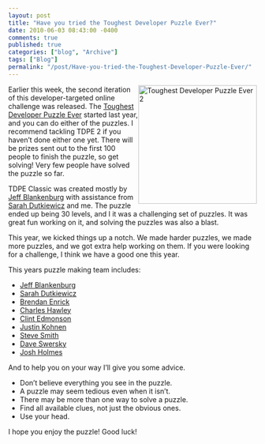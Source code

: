 ```yaml
---
layout: post
title: "Have you tried the Toughest Developer Puzzle Ever?"
date: 2010-06-03 08:43:00 -0400
comments: true
published: true
categories: ["blog", "Archive"]
tags: ["Blog"]
permalink: "/post/Have-you-tried-the-Toughest-Developer-Puzzle-Ever/"
---
```

<!-- more -->



<p><a href="http://toughestdeveloperpuzzleever.com/tdpe2/"><img style="border-bottom: 0px; border-left: 0px; display: inline; margin-left: 0px; border-top: 0px; margin-right: 0px; border-right: 0px" title="Toughest Developer Puzzle Ever 2" src="http://brendan.enrick.com/files/media/image/WindowsLiveWriter/HaveyoutriedtheToughestDeveloperPuzzleEv_7B00/2010_3.png" border="0" alt="Toughest Developer Puzzle Ever 2" width="240" height="240" align="right" /></a>Earlier this week, the second iteration of this developer-targeted online challenge was released. The <a href="http://www.toughestdeveloperpuzzleever.com/" target="_blank">Toughest Developer Puzzle Ever</a> started last year, and you can do either of the puzzles. I recommend tackling TDPE 2 if you haven&rsquo;t done either one yet. There will be prizes sent out to the first 100 people to finish the puzzle, so get solving! Very few people have solved the puzzle so far.</p>
<p>TDPE Classic was created mostly by <a href="http://jeffblankenburg.com/" target="_blank">Jeff Blankenburg</a> with assistance from <a href="http://codinggeekette.com/" target="_blank">Sarah Dutkiewicz</a> and me. The puzzle ended up being 30 levels, and I it was a challenging set of puzzles. It was great fun working on it, and solving the puzzles was also a blast.</p>
<p>This year, we kicked things up a notch. We made harder puzzles, we made more puzzles, and we got extra help working on them. If you were looking for a challenge, I think we have a good one this year.</p>
<p>This years puzzle making team includes:</p>
<ul>
<li><a href="http://jeffblankenburg.com">Jeff Blankenburg</a> </li>
<li><a href="http://codinggeekette.com">Sarah Dutkiewicz</a>&nbsp;</li>
<li><a href="http://brendan.enrick.com">Brendan Enrick</a>&nbsp;</li>
<li><a href="http://simplyodd.com">Charles Hawley</a>&nbsp;</li>
<li><a href="http://notsotrivial.net">Clint Edmonson</a>&nbsp;</li>
<li><a href="http://justinkohnen.com">Justin Kohnen</a>&nbsp;</li>
<li><a href="http://stevesmithblog.com">Steve Smith</a>&nbsp;</li>
<li><a href="http://daveswersky.com">Dave Swersky</a>&nbsp;</li>
<li><a href="http://www.joshholmes.com/">Josh Holmes</a></li>
</ul>
<p>And to help you on your way I&rsquo;ll give you some advice.</p>
<ul>
<li>Don&rsquo;t believe everything you see in the puzzle.</li>
<li>A puzzle may seem tedious even when it isn&rsquo;t.</li>
<li>There may be more than one way to solve a puzzle.</li>
<li>Find all available clues, not just the obvious ones. </li>
<li>Use your head.</li>
</ul>
<p>I hope you enjoy the puzzle! Good luck!</p>

